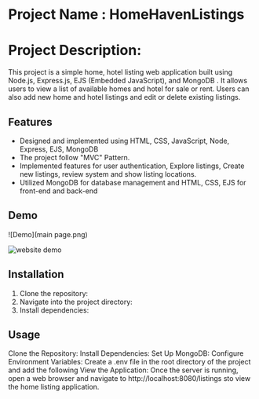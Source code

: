 # Project Name : HomeHavenListings 

# Project Description:

This project is a simple home, hotel listing web application built using Node.js, Express.js, EJS (Embedded JavaScript), and MongoDB . It allows users to view a list of available homes and hotel for sale or rent. Users can also add new home and hotel listings and edit or delete existing listings.


## Features
-  Designed and implemented using HTML, CSS, JavaScript, Node, Express, EJS, MongoDB
-  The project follow "MVC" Pattern. 
- Implemented features for user authentication, Explore listings, Create new listings, review system and show listing locations. 
- Utilized MongoDB for database management and HTML, CSS, EJS for front-end and back-end 



## Demo
![Demo](main page.png)






![website demo](https://homehavenlistings.onrender.com/listings
)

## Installation

1. Clone the repository:
2. Navigate into the project directory:
3. Install dependencies:


## Usage

Clone the Repository:
Install Dependencies:
Set Up MongoDB:
Configure Environment Variables:
Create a .env file in the root directory of the project and add the following 
View the Application:
Once the server is running, open a web browser and navigate to http://localhost:8080/listings  sto view the home listing application.



